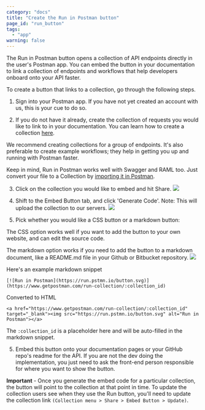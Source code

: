 ```yaml
---
category: "docs"
title: "Create the Run in Postman button"
page_id: "run_button"
tags: 
  - "app"
warning: false
---
```


The Run in Postman button opens a collection of API endpoints directly in the user's Postman app. You can embed the button in your documentation to link a collection of endpoints and workflows that help developers onboard onto your API faster.

To create a button that links to a collection, go through the following steps.

1. Sign into your Postman app. If you have not yet created an account with us, this is your cue to do so.

2. If you do not have it already, create the collection of requests you would like to link to in your documentation. You can learn how to create a collection [here][0].

We recommend creating collections for a group of endpoints. It's also preferable to create example workflows; they help in getting you up and running with Postman faster.

Keep in mind, Run in Postman works well with Swagger and RAML too. Just convert your file to a Collection by [importing it in Postman][1].

3. Click on the collection you would like to embed and hit Share.
![](https://cloud.githubusercontent.com/assets/681190/18237865/29682800-7354-11e6-8991-29f1ed75c5a8.png)

4. Shift to the Embed Button tab, and click 'Generate Code'. Note: This will upload the collection to our servers.
![](https://cloud.githubusercontent.com/assets/681190/18238175/cb547d0a-7357-11e6-8aa3-89e05ad89172.png)

6. Pick whether you would like a CSS button or a markdown button:

The CSS option works well if you want to add the button to your own website, and can edit the source code. 

The markdown option works if you need to add the button to a markdown document, like a README.md file in your Github or Bitbucket repository.
![](https://cloud.githubusercontent.com/assets/681190/18238097/ce9f391a-7356-11e6-8600-6896b8957b7e.png)

Here's an example markdown snippet

    [![Run in Postman](https://run.pstmn.io/button.svg)](https://www.getpostman.com/run-collection/:collection_id)

Converted to HTML

    <a href="https://www.getpostman.com/run-collection/:collection_id" target="_blank"><img src="https://run.pstmn.io/button.svg" alt="Run in Postman"></a>

The `:collection_id` is a placeholder here and will be auto-filled in the markdown snippet.

5. Embed this button onto your documentation pages or your GitHub repo's readme for the API. If you are not the dev doing the implementation, you just need to ask the front-end person responsible for where you want to show the button.

**Important** - Once you generate the embed code for a particular collection, the button will point to the collection at that point in time. To update the collection users see when they use the Run button, you'll need to update the collection link `(Collection menu > Share > Embed Button > Update)`. 

[0]: https://www.getpostman.com/docs/collections
[1]: https://www.getpostman.com/docs/importing_folders
